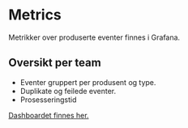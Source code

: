# Metrics

Metrikker over produserte eventer finnes i Grafana.

## Oversikt per team

* Eventer gruppert per produsent og type.
* Duplikate og feilede eventer. 
* Prosesseringstid

[Dashboardet finnes her.](https://grafana.nais.io/d/lh20Pgv7z/brukernotifikasjonbestiller-bnb)
